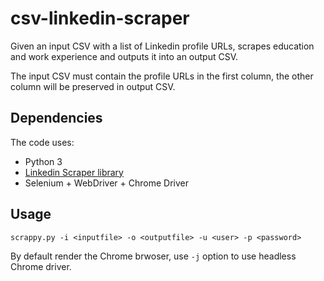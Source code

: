 # csv-linkedin-scraper

Given an input CSV with a list of Linkedin profile URLs, scrapes education and work experience and outputs it into an output CSV.

The input CSV must contain the profile URLs in the first column, the other column will be preserved in output CSV.

## Dependencies

The code uses:
- Python 3
- [Linkedin Scraper library](https://github.com/joeyism/linkedin_scraper/tree/master/linkedin_scraper)
- Selenium + WebDriver + Chrome Driver

## Usage

`scrappy.py -i <inputfile> -o <outputfile> -u <user> -p <password>`

By default render the Chrome brwoser, use `-j` option to use headless Chrome driver.
